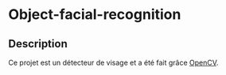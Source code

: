 # Object-facial-recognition

## Description

Ce projet est un détecteur de visage et a été fait grâce [OpenCV](https://github.com/opencv/opencv).
